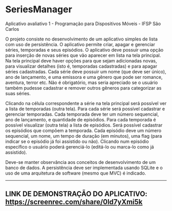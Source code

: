 # SeriesManager
Aplicativo avaliativo 1 - Programação para Dispositivos Móveis - IFSP São Carlos

O projeto consiste no desenvolvimento de um aplicativo simples de lista com uso de 
persistência. O aplicativo permite criar, apagar e gerenciar séries, temporadas e seus 
episódios. O aplicativo deve possuir uma opção para inserção de novas séries que vão aparecer 
em lista na tela principal. Na tela principal deve haver opções para que sejam adicionadas 
novas, para visualizar detalhes (isto é, temporadas cadastradas) e para apagar séries 
cadastradas. Cada série deve possuir um nome (que deve ser único), ano de lançamento, e 
uma emissora e uma gênero que pode ser romance, aventura, terror etc. Não é obrigatório, 
mas seria apreciado se o usuário também pudesse cadastrar e remover outros gêneros para 
categorizar as suas séries.

Clicando na célula correspondente a série na tela principal será possível ver a lista de 
temporadas (outra tela). Para cada série será possível cadastrar e gerenciar temporadas. Cada 
temporada deve ter um número sequencial, ano de lançamento, e quantidade de episódios. 
Para cada temporada é possível visualizar (outra tela) a lista de episódios. Será possível 
cadastrar os episódios que compõem a temporada. Cada episódio deve um número
sequencial, um nome, um tempo de duração (em minutos), uma flag (para indicar se o 
episódio já foi assistido ou não). Clicando num episódio específico o usuário poderá gerenciá-lo 
(editá-lo ou marca-lo como já assistido). 

Deve-se manter observância aos conceitos de desenvolvimento de um banco de dados. A 
persistência deve ser implementada usando SQLite e o uso de uma arquitetura de software 
(mesmo que MVC) é indicado. 


---------------------------------------------------------------------------------------------
LINK DE DEMONSTRAÇÃO DO APLICATIVO: https://screenrec.com/share/0ld7yXmi5k
---------------------------------------------------------------------------------------------
